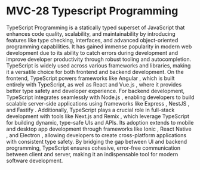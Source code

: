 # MVC-28 Typescript Programming
TypeScript Programming is a statically typed superset of JavaScript that enhances code quality, scalability, and maintainability by introducing features like type checking, interfaces, and advanced object-oriented programming capabilities. It has gained immense popularity in modern web development due to its ability to catch errors during development and improve developer productivity through robust tooling and autocompletion. TypeScript is widely used across various frameworks and libraries, making it a versatile choice for both frontend and backend development. On the frontend, TypeScript powers frameworks like Angular , which is built entirely with TypeScript, as well as React and Vue.js , where it provides better type safety and developer experience. For backend development, TypeScript integrates seamlessly with Node.js , enabling developers to build scalable server-side applications using frameworks like Express , NestJS , and Fastify . Additionally, TypeScript plays a crucial role in full-stack development with tools like Next.js and Remix , which leverage TypeScript for building dynamic, type-safe UIs and APIs. Its adoption extends to mobile and desktop app development through frameworks like Ionic , React Native , and Electron , allowing developers to create cross-platform applications with consistent type safety. By bridging the gap between UI and backend programming, TypeScript ensures cohesive, error-free communication between client and server, making it an indispensable tool for modern software development.

